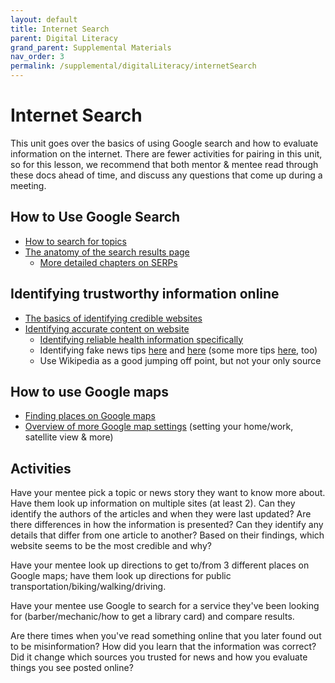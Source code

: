```yaml
---
layout: default
title: Internet Search
parent: Digital Literacy
grand_parent: Supplemental Materials
nav_order: 3
permalink: /supplemental/digitalLiteracy/internetSearch
---
```


# Internet Search

This unit goes over the basics of using Google search and how to evaluate information on the internet. There are fewer activities for pairing in this unit, so for this lesson, we recommend that both mentor & mentee read through these docs ahead of time, and discuss any questions that come up during a meeting.

## How to Use Google Search

- [How to search for topics](https://support.google.com/websearch/answer/134479?hl=en)
- [The anatomy of the search results page](https://blog.reputationx.com/anatomy-of-search-results)
  - [More detailed chapters on SERPs](https://www.advancedwebranking.com/serp/)

## Identifying trustworthy information online

- [The basics of identifying credible websites](https://www.usg.edu/galileo/skills/unit07/internet07_08.phtml)
- [Identifying accurate content on website](https://www.library.georgetown.edu/tutorials/research-guides/evaluating-internet-content)
  - [Identifying reliable health information specifically](http://agerrtc.washington.edu/info/factsheets/internet)
  - Identifying fake news tips [here](https://guides.lib.uconn.edu/fakenews/whatandhowtocheckfakenews) and [here](https://www.mindtools.com/pages/article/fake-news.htm) (some more tips [here](https://www.npr.org/sections/alltechconsidered/2016/12/05/503581220/fake-or-real-how-to-self-check-the-news-and-get-the-facts), too)
  - Use Wikipedia as a good jumping off point, but not your only source

## How to use Google maps

- [Finding places on Google maps](https://support.google.com/maps/answer/3092445)
- [Overview of more Google map settings](https://support.google.com/maps/answer/144349?hl=en) (setting your home/work, satellite view & more)

## Activities

Have your mentee pick a topic or news story they want to know more about. Have them look up information on multiple sites (at least 2). Can they identify the authors of the articles and when they were last updated? Are there differences in how the information is presented? Can they identify any details that differ from one article to another? Based on their findings, which website seems to be the most credible and why?

Have your mentee look up directions to get to/from 3 different places on Google maps; have them look up directions for public transportation/biking/walking/driving.

Have your mentee use Google to search for a service they've been looking for (barber/mechanic/how to get a library card) and compare results.

Are there times when you've read something online that you later found out to be misinformation? How did you learn that the information was correct? Did it change which sources you trusted for news and how you evaluate things you see posted online?
